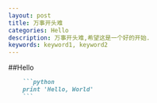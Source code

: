 ```yaml
---
layout: post
title: 万事开头难
categories: Hello
description: 万事开头难,希望这是一个好的开始.
keywords: keyword1, keyword2
---
```


##Hello
```markdown
    ```python
    print 'Hello, World'
    ```
```
